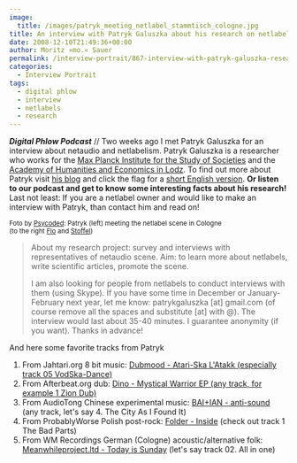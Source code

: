 ```yaml
---
image:
  title: /images/patryk_meeting_netlabel_stammtisch_cologne.jpg
title: An interview with Patryk Galuszka about his research on netlabels
date: 2008-12-10T21:49:36+00:00
author: Moritz »mo.« Sauer
permalink: /interview-portrait/867-interview-with-patryk-galuszka-research-netlabels
categories:
  - Interview Portrait
tags:
  - digital phlow
  - interview
  - netlabels
  - research
---
```

***Digital Phlow Podcast*** // Two weeks ago I met Patryk Galuszka for an interview about netaudio and netlabelism. Patryk Galuszka is a researcher who works for the <a href="http://www.mpifg.de/forschung/gaeste_en.asp" target="_blank">Max Planck Institute for the Study of Societies</a> and the <a href="http://www.wshe.lodz.pl/" target="_blank">Academy of Humanities and Economics in Lodz</a>. To find out more about Patryk visit <a href="http://pga.blox.pl/" target="_blank">his blog</a> and click the flag for a <a href="http://pga.blox.pl/strony/english.html" target="_blank">short English version</a>. **Or listen to our podcast and get to know some interesting facts about his research!** Last not least: If you are a netlabel owner and would like to make an interview with Patryk, than contact him and read on!

<!--more-->

<small>Foto by <a href="http://www.psycoded.de/" target="_blank">Psycoded</a>: Patryk (left) meeting the netlabel scene in Cologne<br /> (to the right <a href="http://Foem.info" target="_blank">Flo</a> and <a href="http://www.derkleinegruenewuerfel.de/" target="_blank">Stoffel</a>)<br /> </small>

> About my research project: survey and interviews with representatives of netaudio scene. Aim: to learn more about netlabels, write scientific articles, promote the scene.
> 
> I am also looking for people from netlabels to conduct interviews with them (using Skype). If you have some time in December or January-February next year, let me know: patrykgaluszka [at] gmail.com (of course remove all the spaces and substitute [at] with @). The interview would last about 35-40 minutes. I guarantee anonymity (if you want). Thanks in advance!

And here some favorite tracks from Patryk

  1. From Jahtari.org 8 bit music: <a href="http://www.jahtari.org/music/JTR%20EP05.htm" target="_blank">Dubmood - Atari-Ska L'Atakk (especially track 05 VodSka-Dance)</a>
  2. From Afterbeat.org dub: <a href="http://afterbeat.org/index.php?action=rel&id=2" target="_blank">Dino - Mystical Warrior EP (any track, for example 1 Zion Dub)</a>
  3. From AudioTong Chinese experimental music: <a href="http://audiotong.net/audio/releases/tng1013-en.html" target="_blank">BAI+IAN - anti-sound</a> (any track, let's say 4. The City As I Found It)
  4. From ProbablyWorse Polish post-rock: <a href="http://probablyworse.com/blog/category/bands/folder-pl/" target="_blank">Folder - Inside</a> (check out track 1 The Bad Parts)
  5. From WM Recordings German (Cologne) acoustic/alternative folk: <a href="http://www.wmrecordings.com/releases/wm086.htm" target="_blank">Meanwhileproject.ltd - Today is Sunday</a> (let's say track 02. All in one)